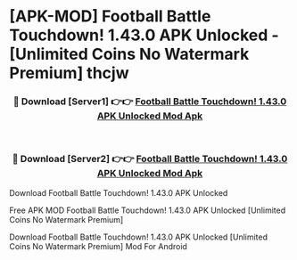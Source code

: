 # [APK-MOD] Football Battle  Touchdown! 1.43.0 APK Unlocked - [Unlimited Coins No Watermark Premium] thcjw



<div align="center">
<h3>🔴 Download [Server1] 👉👉 <a href="https://momento.my/?title=Football_Battle__Touchdown!_1.43.0_APK_Unlocked">Football Battle  Touchdown! 1.43.0 APK Unlocked Mod Apk</a></h3><br>

<h3>🔴 Download [Server2] 👉👉 <a href="https://momento.my/?title=Football_Battle__Touchdown!_1.43.0_APK_Unlocked">Football Battle  Touchdown! 1.43.0 APK Unlocked Mod Apk</a></h3>
</div>



Download Football Battle  Touchdown! 1.43.0 APK Unlocked 

Free APK MOD Football Battle  Touchdown! 1.43.0 APK Unlocked [Unlimited Coins No Watermark Premium]

Download Football Battle  Touchdown! 1.43.0 APK Unlocked [Unlimited Coins No Watermark Premium] Mod For Android

